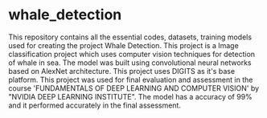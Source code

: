 # whale_detection
This repository contains all the essential codes, datasets, training models used for creating the project Whale Detection. This project is a Image classification project which uses computer vision techniques for detection of whale in sea. The model was built using convolutional neural networks based on AlexNet architecture. This project uses DIGITS as it's base platform. This project was used for final evaluation and assessment in the course 'FUNDAMENTALS OF DEEP LEARNING AND COMPUTER VISION' by "NVIDIA DEEP LEARNING INSTITUTE". The model has a accuracy of 99% and it performed accurately in the final assessment.
